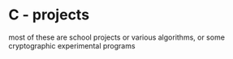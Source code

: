 # C - projects
most of these are school projects or various algorithms, or some cryptographic experimental programs
